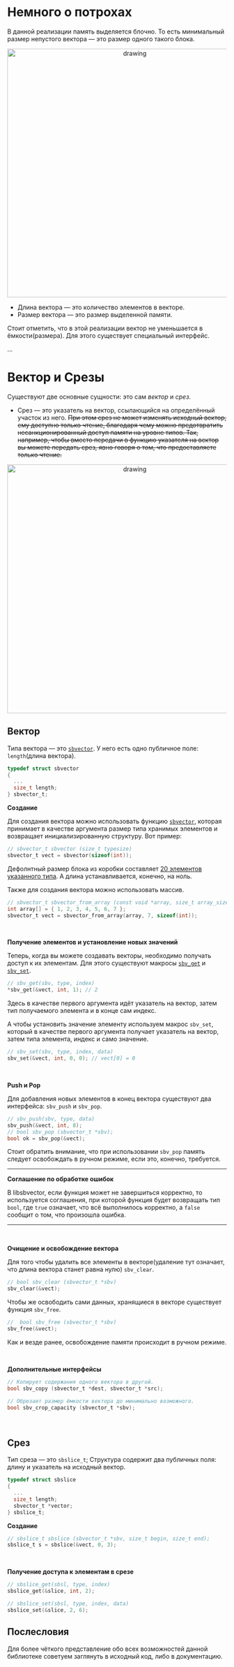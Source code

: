 # Немного о потрохах

В данной реализации память выделяется блочно. То есть минимальный размер непустого вектора — это размер одного такого блока.
<p align="center">
    <img src="https://i.ibb.co/fNms3kB/memoryvec.png" alt="drawing" width="570" align="center"/>
</p>

- Длина вектора — это количество элементов в векторе.
- Размер вектора — это размер выделенной памяти. 

Стоит отметить, что в этой реализации вектор не уменьшается в ёмкости(размера). Для этого существует специальный интерфейс. 

...

# Вектор и Срезы

Существуют две основные сущности: это сам _вектор_ и _срез_.
- Срез — это указатель на вектор, ссылающийся на определённый участок из него. ~~При этом срез не может изменять исходный вектор, ему доступно только чтение, благодаря чему можно предотвратить несанкционированный доступ памяти на уровне типов. Так, например, чтобы вместо передачи в функцию указателя на вектор вы можете передать срез, явно говоря о том, что предоставляете только чтение.~~

<p align="center">
    <img src="https://i.ibb.co/ZXM9FYw/vecslice.png" alt="drawing" width="570" align="center"/>
</p>

## Вектор

Типа вектора — это [`sbvector`](https://github.com/celtrecium/libsbvector/blob/71ee11c7e5e624f2d672eebb1306b9d97e2dff20/include/sbvector.h#L46). У него есть одно публичное поле: `length`(длина вектора).
```c
typedef struct sbvector
{
  ...
  size_t length;
} sbvector_t;
```

**Создание**

Для создания вектора можно использовать функцию [`sbvector`](https://github.com/celtrecium/libsbvector/blob/71ee11c7e5e624f2d672eebb1306b9d97e2dff20/include/sbvector.h#L65), которая принимает в качестве аргумента размер типа хранимых элементов и возвращает инициализированную структуру. Вот пример:
```c
// sbvector_t sbvector (size_t typesize)
sbvector_t vect = sbvector(sizeof(int)); 
```
Дефолнтный размер блока из коробки составляет [20 элементов указанного типа](https://github.com/celtrecium/libsbvector/blob/3f967555b25eaf664f41caa8c7ea96196435de3a/include/sbvector.h#L44). А длина устанавливается, конечно, на ноль. 

Также для создания вектора можно использовать массив.
```c
// sbvector_t sbvector_from_array (const void *array, size_t array_size, size_t type_size);
int array[] = { 1, 2, 3, 4, 5, 6, 7 };
sbvector_t vect = sbvector_from_array(array, 7, sizeof(int));
```

<br>

**Получение элементов и установление новых значений**

Теперь, когда вы можете создавать векторы, необходимо получать доступ к их элементам. Для этого существуют макросы [`sbv_get`](https://github.com/celtrecium/libsbvector/blob/3f967555b25eaf664f41caa8c7ea96196435de3a/include/sbvector.h#L128) и [`sbv_set`](https://github.com/celtrecium/libsbvector/blob/3f967555b25eaf664f41caa8c7ea96196435de3a/include/sbvector.h#L129).
```c
// sbv_get(sbv, type, index)
*sbv_get(&vect, int, 1); // 2 
```
Здесь в качестве первого аргумента идёт указатель на вектор, затем тип получаемого элемента и в конце сам индекс. 

А чтобы установить значение элементу используем макрос `sbv_set`, который в качестве первого аргумента получает указатель на вектор, затем типа элемента, индекс и само значение. 
```c
// sbv_set(sbv, type, index, data)
sbv_set(&vect, int, 0, 0); // vect[0] = 0
```

<br>

**Push и Pop**

Для добавления новых элементов в конец вектора существуют два интерфейса: `sbv_push` и `sbv_pop`. 
```c
// sbv_push(sbv, type, data)
sbv_push(&vect, int, 8);
// bool sbv_pop (sbvector_t *sbv);
bool ok = sbv_pop(&vect);
```
Стоит обратить внимание, что при использовании `sbv_pop` память следует освобождать в ручном режиме, если это, конечно, требуется.

---

**Соглашение по обработке ошибок**

В libsbvector, если функция может не завершиться корректно, то используется соглашения, при которой функция будет возвращать тип `bool`, где `true` означает, что всё выполнилось корректно, а `false` сообщит о том, что произошла ошибка.  

---

<br>

**Очищение и освобождение вектора**

Для того чтобы удалить все элементы в векторе(удаление тут означает, что длина вектора станет равна нулю) `sbv_clear`. 
```c
// bool sbv_clear (sbvector_t *sbv)
sbv_clear(&vect);
```
Чтобы же освободить сами данных, хранящиеся в векторе существует функция `sbv_free`.
```c
//  bool sbv_free (sbvector_t *sbv)
sbv_free(&vect);
``` 
Как и везде ранее, освобождение памяти происходит в ручном режиме.

<br>

**Дополнительные интерфейсы**

```c
// Копирует содержания одного вектора в другой.
bool sbv_copy (sbvector_t *dest, sbvector_t *src);

// Обрезает размер ёмкости вектора до минимально возможного. 
bool sbv_crop_capacity (sbvector_t *sbv);
```

<br>

## Срез

Тип среза — это `sbslice_t`; Структура содержит два публичных поля: длину и указатель на исходный вектор.
```c
typedef struct sbslice
{
  ...
  size_t length;
  sbvector_t *vector;
} sbslice_t;
```

**Создание**
```c
// sbslice_t sbslice (sbvector_t *sbv, size_t begin, size_t end);
sbslice_t s = sbslice(&vect, 0, 3);
```

<br>

**Получение доступа к элементам в срезе**
```c
// sbslice_get(sbsl, type, index) 
sbslice_get(&slice, int, 2);

// sbslice_set(sbsl, type, index, data)
sbslice_set(&slice, 2, 6);
```

## Послесловия 

Для более чёткого представление обо всех возможностей данной библиотеке советуем заглянуть в исходный код, либо в документацию.  

